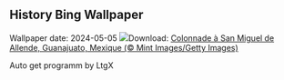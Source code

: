 ## History Bing Wallpaper
Wallpaper date: 2024-05-05
![](https://www.bing.com/th?id=OHR.SanMiguelAllende_FR-FR6896201862_UHD.jpg&w=1000)Download: [Colonnade à San Miguel de Allende, Guanajuato, Mexique (© Mint Images/Getty Images)](https://www.bing.com/th?id=OHR.SanMiguelAllende_FR-FR6896201862_UHD.jpg)

Auto get programm by LtgX
